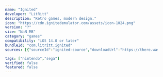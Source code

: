 ```yaml
---
name: "Ignited"
developer: "LitRitt"
description: "Retro games, modern design."
icon: "https://cdn.ignitedemulator.com/assets/icon-1024.png"
version: "?"
size: "NaN MB"
category: "games"
compatibility: "iOS 14.0 or later"
bundleId: "com.litritt.ignited"
sources: [{"sourceId":"ignited-source","downloadUrl":"https://there.was.no.download.url","lastUpdated":null,"size":"NaN MB","isOfficial":false}]

tags: ["nintendo","sega"]
verified: false
featured: false
---
```

